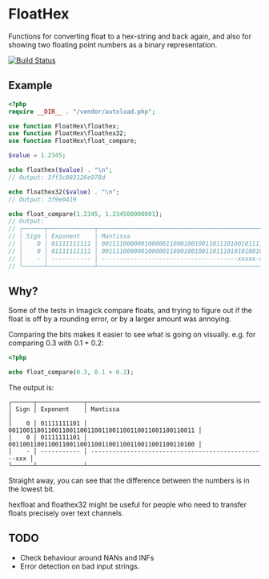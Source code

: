 # FloatHex

Functions for converting float to a hex-string and back again, and also for showing two floating point numbers as a binary representation.

[![Build Status](https://travis-ci.org/Danack/FloatHex.svg?branch=master)](https://travis-ci.org/Danack/FloatHex)

## Example

```php
<?php
require __DIR__ . "/vendor/autoload.php";

use function FloatHex\floathex;
use function FloatHex\floathex32;
use function FloatHex\float_compare;

$value = 1.2345;

echo floathex($value) . "\n";
// Output: 3ff3c083126e978d

echo floathex32($value) . "\n";
// Output: 3f9e0419

echo float_compare(1.2345, 1.234500000001);
// Output:
// ┌──────┬─────────────┬──────────────────────────────────────────────────────┐
// │ Sign │ Exponent    │ Mantissa                                             │
// │    0 │ 01111111111 │ 0011110000001000001100010010011011101001011110001101 │
// │    0 │ 01111111111 │ 0011110000001000001100010010011011101010100100100101 │
// │    - │ ----------- │ --------------------------------------xxxxx-x-x-x--- │
// └──────┴─────────────┴──────────────────────────────────────────────────────┘

```

## Why?

Some of the tests in Imagick compare floats, and trying to figure out if the float is off by a rounding error, or by a larger amount was annoying.

Comparing the bits makes it easier to see what is going on visually. e.g. for comparing 0.3 with 0.1 + 0.2: 

```php
<?php

echo float_compare(0.3, 0.1 + 0.2);

```

The output is:
```
┌──────┬─────────────┬──────────────────────────────────────────────────────┐
│ Sign │ Exponent    │ Mantissa                                             │
│    0 │ 01111111101 │ 0011001100110011001100110011001100110011001100110011 │
│    0 │ 01111111101 │ 0011001100110011001100110011001100110011001100110100 │
│    - │ ----------- │ -------------------------------------------------xxx │
└──────┴─────────────┴──────────────────────────────────────────────────────┘
```
Straight away, you can see that the difference between the numbers is in the lowest bit.

hexfloat and floathex32 might be useful for people who need to transfer floats precisely over text channels.  

## TODO 

* Check behaviour around NANs and INFs
* Error detection on bad input strings.